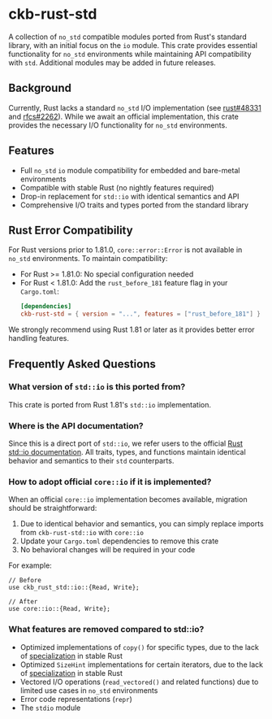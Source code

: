 # ckb-rust-std

A collection of `no_std` compatible modules ported from Rust's standard library,
with an initial focus on the `io` module. This crate provides essential
functionality for `no_std` environments while maintaining API compatibility with
`std`. Additional modules may be added in future releases.

## Background

Currently, Rust lacks a standard `no_std` I/O implementation (see
[rust#48331](https://github.com/rust-lang/rust/issues/48331) and
[rfcs#2262](https://github.com/rust-lang/rfcs/issues/2262)). While we await an
official implementation, this crate provides the necessary I/O functionality for
`no_std` environments.

## Features

* Full `no_std` `io` module compatibility for embedded and bare-metal environments
* Compatible with stable Rust (no nightly features required)
* Drop-in replacement for `std::io` with identical semantics and API
* Comprehensive I/O traits and types ported from the standard library

## Rust Error Compatibility
For Rust versions prior to 1.81.0, `core::error::Error` is not available in `no_std` environments. To maintain compatibility:

- For Rust >= 1.81.0: No special configuration needed
- For Rust < 1.81.0: Add the `rust_before_181` feature flag in your `Cargo.toml`:
  ```toml
  [dependencies]
  ckb-rust-std = { version = "...", features = ["rust_before_181"] }
  ```
We strongly recommend using Rust 1.81 or later as it provides better error handling features.

## Frequently Asked Questions

### What version of `std::io` is this ported from?
This crate is ported from Rust 1.81's `std::io` implementation.

### Where is the API documentation?
Since this is a direct port of `std::io`, we refer users to the official [Rust
std::io documentation](https://doc.rust-lang.org/std/io/index.html). All traits,
types, and functions maintain identical behavior and semantics to their `std`
counterparts.

### How to adopt official `core::io` if it is implemented?
When an official `core::io` implementation becomes available, migration should be straightforward:

1. Due to identical behavior and semantics, you can simply replace imports from `ckb-rust-std::io` with `core::io`
2. Update your `Cargo.toml` dependencies to remove this crate
3. No behavioral changes will be required in your code

For example:

```rust,ignore
// Before
use ckb_rust_std::io::{Read, Write};

// After
use core::io::{Read, Write};
```

### What features are removed compared to std::io?
- Optimized implementations of `copy()` for specific types, due to the lack of
  [specialization](https://github.com/rust-lang/rust/issues/31844) in stable Rust
- Optimized `SizeHint` implementations for certain iterators, due to the lack of
  [specialization](https://github.com/rust-lang/rust/issues/31844) in stable Rust
- Vectored I/O operations (`read_vectored()` and related functions) due to limited
  use cases in `no_std` environments
- Error code representations (`repr`)
- The `stdio` module
